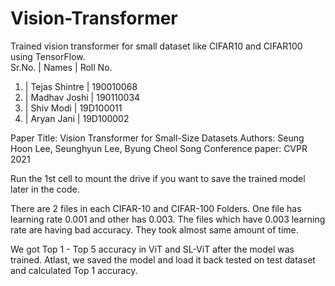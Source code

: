 # Vision-Transformer
Trained vision transformer for small dataset like CIFAR10 and CIFAR100 using TensorFlow.  
Sr.No. |   Names       |  Roll No.
 1)    | Tejas Shintre | 190010068
 2)    | Madhav Joshi  | 190110034
 3)    |  Shiv Modi    | 19D100011
 4)    | Aryan Jani    | 19D100002

Paper Title: Vision Transformer for Small-Size Datasets 
Authors: Seung Hoon Lee, Seunghyun Lee, Byung Cheol Song
Conference paper: CVPR 2021

Run the 1st cell to mount the drive if you want to save the trained model later in the code.

There are 2 files in each CIFAR-10 and CIFAR-100 Folders. One file has learning rate 0.001 and other has 0.003. The files which have 0.003 learning rate are having bad accuracy. They took almost same amount of time.

We got Top 1 - Top 5 accuracy in ViT and SL-ViT after the model was trained. Atlast, we saved the model and load it back tested on test dataset and calculated Top 1 accuracy.
